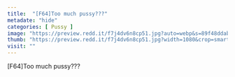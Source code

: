 ```yaml
---
title:  "[F64]Too much pussy???"
metadate: "hide"
categories: [ Pussy ]
image: "https://preview.redd.it/f7j4dv6n8cp51.jpg?auto=webp&s=89f48ddab36565cccb8c2e6efd5333d1b84cbcb9"
thumb: "https://preview.redd.it/f7j4dv6n8cp51.jpg?width=1080&crop=smart&auto=webp&s=0a35d4523cd8f7fe41d8497d3413978e884308a0"
visit: ""
---
```

[F64]Too much pussy???
